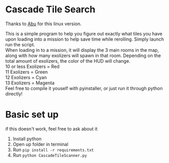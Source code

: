 # Cascade Tile Search  
Thanks to [Abu](https://github.com/DrMkdaddy) for this linux version.

This is a simple program to help you figure out exactly what tiles you have upon loading into a mission to help save time while rerolling. Simply launch run the script.  
When loading in to a mission, it will display the 3 main rooms in the map, along with how many exolizers will spawn in that room. Depending on the total amount of exolizers, the color of the HUD will change.  
10 or less Exolizers = Red  
11 Exolizers = Green  
12 Exolizers = Cyan  
13 Exolizers = Magenta  
Feel free to compile it youself with pyinstaller, or just run it through python directly!

# Basic set up
if this doesn't work, feel free to ask about it
1. Install python
2. Open up folder in terminal
3. Run `pip install -r requirements.txt`
4. Run `python CascadeTileScanner.py`
